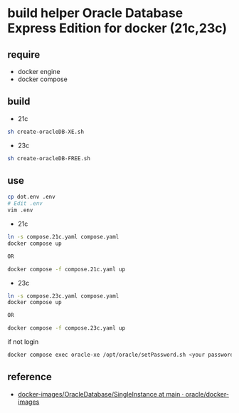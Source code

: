 # build helper Oracle Database Express Edition for docker (21c,23c)

## require

  - docker engine
  - docker compose

## build
- 21c
```sh
sh create-oracleDB-XE.sh
```

- 23c
```sh
sh create-oracleDB-FREE.sh
```

## use

```sh
cp dot.env .env
# Edit .env
vim .env
```
- 21c
```sh
ln -s compose.21c.yaml compose.yaml
docker compose up

OR

docker compose -f compose.21c.yaml up
```

- 23c
```sh
ln -s compose.23c.yaml compose.yaml
docker compose up

OR

docker compose -f compose.23c.yaml up
```

if not login
```sh
docker compose exec oracle-xe /opt/oracle/setPassword.sh <your password>
```

## reference

  - [docker\-images/OracleDatabase/SingleInstance at main · oracle/docker\-images](https://github.com/oracle/docker-images/tree/main/OracleDatabase/SingleInstance#building-oracle-database-container-images)
